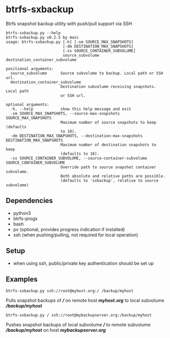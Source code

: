 btrfs-sxbackup
==============

Btrfs snapshot backup utility with push/pull support via SSH

```
btrfs-sxbackup.py --help
btrfs-sxbackup.py v0.2.5 by masc
usage: btrfs-sxbackup.py [-h] [-sm SOURCE_MAX_SNAPSHOTS]
                         [-dm DESTINATION_MAX_SNAPSHOTS]
                         [-ss SOURCE_CONTAINER_SUBVOLUME]
                         source_subvolume destination_container_subvolume

positional arguments:
  source_subvolume      Source subvolume to backup. Local path or SSH url.
  destination_container_subvolume
                        Destination subvolume receiving snapshots. Local path
                        or SSH url.

optional arguments:
  -h, --help            show this help message and exit
  -sm SOURCE_MAX_SNAPSHOTS, --source-max-snapshots SOURCE_MAX_SNAPSHOTS
                        Maximum number of source snapshots to keep (defaults
                        to 10).
  -dm DESTINATION_MAX_SNAPSHOTS, --destination-max-snapshots DESTINATION_MAX_SNAPSHOTS
                        Maximum number of destination snapshots to keep
                        (defaults to 10).
  -ss SOURCE_CONTAINER_SUBVOLUME, --source-container-subvolume SOURCE_CONTAINER_SUBVOLUME
                        Override path to source snapshot container subvolume.
                        Both absolute and relative paths are possible.
                        (defaults to 'sxbackup', relative to source subvolume)
```

## Dependencies ##
* python3
* btrfs-progs
* bash
* pv (optional, provides progress indication if installed)
* ssh (when pushing/pulling, not required for local operation)

## Setup ##
* when using ssh, public/private key authentication should be set up

## Examples ##
```
btrfs-sxbackup.py ssh://root@myhost.org:/ /backup/myhost
```
Pulls snapshot backups of ___/___ on remote host ___myhost.org___ to local subvolume ___/backup/myhost___
```
btrfs-sxbackup.py / ssh://root@mybackupserver.org:/backup/myhost
```
Pushes snapshot backups of local subvolume ___/___ to remote subvolume ___/backup/myhost___ on host ___mybackupserver.org___
